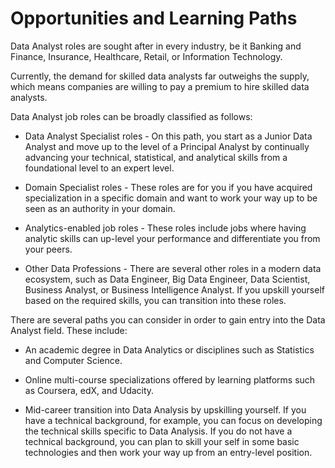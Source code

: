 # Opportunities and Learning Paths

Data Analyst roles are sought after in every industry, be it Banking and Finance, Insurance, Healthcare, Retail, or Information Technology. 

Currently, the demand for skilled data analysts far outweighs the supply, which means companies are willing to pay a premium to hire skilled data analysts. 

Data Analyst job roles can be broadly classified as follows:

- Data Analyst Specialist roles - On this path, you start as a Junior Data Analyst and move up to the level of a Principal Analyst by continually advancing your technical, statistical, and analytical skills from a foundational level to an expert level. 

- Domain Specialist roles - These roles are for you if you have acquired specialization in a specific domain and want to work your way up to be seen as an authority in your domain.

- Analytics-enabled job roles - These roles include jobs where having analytic skills can up-level your performance and differentiate you from your peers.

- Other Data Professions - There are several other roles in a modern data ecosystem, such as Data Engineer, Big Data Engineer, Data Scientist, Business Analyst, or Business Intelligence Analyst. If you upskill yourself based on the required skills, you can transition into these roles. 

There are several paths you can consider in order to gain entry into the Data Analyst field. These include:

- An academic degree in Data Analytics or disciplines such as Statistics and Computer Science.

- Online multi-course specializations offered by learning platforms such as Coursera, edX, and Udacity.

- Mid-career transition into Data Analysis by upskilling yourself. If you have a technical background, for example, you can focus on developing the technical skills specific to Data Analysis. If you do not have a technical background, you can plan to skill your self in some basic technologies and then work your way up from an entry-level position. 

